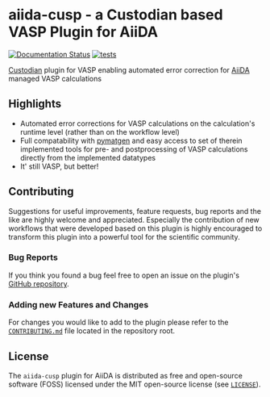 # aiida-cusp - a Custodian based VASP Plugin for AiiDA
[![Documentation Status](https://readthedocs.org/projects/aiida-cusp/badge/?version=latest)](https://aiida-cusp.readthedocs.io/en/latest/?badge=latest)
[![tests](https://github.com/aiida-cusp/aiida-cusp/workflows/tests/badge.svg)](https://github.com/aiida-cusp/aiida-cusp/actions)

[Custodian](https://materialsproject.github.io/custodian) plugin for VASP enabling automated error correction for [AiiDA](https://www.aiida.net) managed VASP calculations

## Highlights

* Automated error corrections for VASP calculations on the calculation's runtime level (rather than on the workflow level)
* Full compatability with [pymatgen](https://pymatgen.org) and easy access to set of therein implemented tools for pre- and postprocessing of VASP calculations directly from the implemented datatypes
* It' still VASP, but better!

## Contributing

Suggestions for useful improvements, feature requests, bug reports and the like are highly welcome and appreciated.
Especially the contribution of new workflows that were developed based on this plugin is highly encouraged to transform this plugin into a powerful tool for the scientific community.

### Bug Reports
If you think you found a bug feel free to open an issue on the plugin's [GitHub repository](https://github.com/astamminger/aiida-cusp/issues).

### Adding new Features and Changes
For changes you would like to add to the plugin please refer to the [`CONTRIBUTING.md`](CONTRIBUTING.md) file located in the repository root.

## License

The `aiida-cusp` plugin for AiiDA is distributed as free and open-source software (FOSS) licensed under the MIT open-source license (see [`LICENSE`](LICENSE)).
